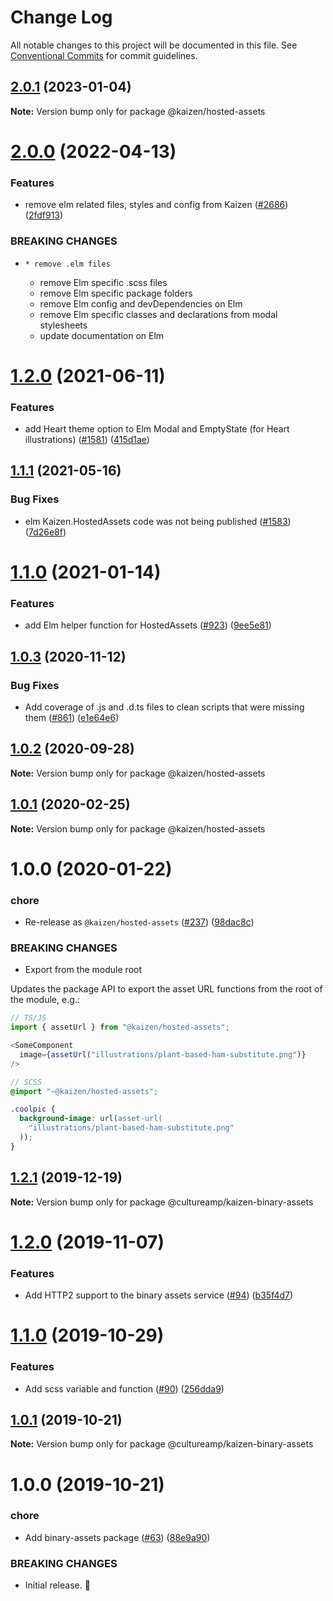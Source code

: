# Change Log

All notable changes to this project will be documented in this file.
See [Conventional Commits](https://conventionalcommits.org) for commit guidelines.

## [2.0.1](https://github.com/cultureamp/kaizen-design-system/compare/@kaizen/hosted-assets@2.0.0...@kaizen/hosted-assets@2.0.1) (2023-01-04)

**Note:** Version bump only for package @kaizen/hosted-assets





# [2.0.0](https://github.com/cultureamp/kaizen-design-system/compare/@kaizen/hosted-assets@1.2.0...@kaizen/hosted-assets@2.0.0) (2022-04-13)


### Features

* remove elm related files, styles and config from Kaizen ([#2686](https://github.com/cultureamp/kaizen-design-system/issues/2686)) ([2fdf913](https://github.com/cultureamp/kaizen-design-system/commit/2fdf913dd4221d10e91cea2bb88208faf958efcc))


### BREAKING CHANGES

*     * remove .elm files
    * remove Elm specific .scss files
    * remove Elm specific package folders
    * remove Elm config and devDependencies on Elm
    * remove Elm specific classes and declarations from modal stylesheets
    * update documentation on Elm





# [1.2.0](https://github.com/cultureamp/kaizen-design-system/compare/@kaizen/hosted-assets@1.1.1...@kaizen/hosted-assets@1.2.0) (2021-06-11)


### Features

* add Heart theme option to Elm Modal and EmptyState (for Heart illustrations) ([#1581](https://github.com/cultureamp/kaizen-design-system/issues/1581)) ([415d1ae](https://github.com/cultureamp/kaizen-design-system/commit/415d1ae7c980fd91fbb29b4c0b86e2486ca43757))





## [1.1.1](https://github.com/cultureamp/kaizen-design-system/compare/@kaizen/hosted-assets@1.1.0...@kaizen/hosted-assets@1.1.1) (2021-05-16)


### Bug Fixes

* elm Kaizen.HostedAssets code was not being published ([#1583](https://github.com/cultureamp/kaizen-design-system/issues/1583)) ([7d26e8f](https://github.com/cultureamp/kaizen-design-system/commit/7d26e8f1435e76ebd5af94a31c03f75973700ddf))





# [1.1.0](https://github.com/cultureamp/kaizen-design-system/compare/@kaizen/hosted-assets@1.0.3...@kaizen/hosted-assets@1.1.0) (2021-01-14)


### Features

* add Elm helper function for HostedAssets ([#923](https://github.com/cultureamp/kaizen-design-system/issues/923)) ([9ee5e81](https://github.com/cultureamp/kaizen-design-system/commit/9ee5e81db3b51c91fc6646b1cc9d27eb7cf82236))





## [1.0.3](https://github.com/cultureamp/kaizen-design-system/compare/@kaizen/hosted-assets@1.0.2...@kaizen/hosted-assets@1.0.3) (2020-11-12)


### Bug Fixes

* Add coverage of .js and .d.ts files to clean scripts that were missing them ([#861](https://github.com/cultureamp/kaizen-design-system/issues/861)) ([e1e64e6](https://github.com/cultureamp/kaizen-design-system/commit/e1e64e693244fdc0c21369a353341a962cc990a8))





## [1.0.2](https://github.com/cultureamp/kaizen-design-system/compare/@kaizen/hosted-assets@1.0.1...@kaizen/hosted-assets@1.0.2) (2020-09-28)

**Note:** Version bump only for package @kaizen/hosted-assets





## [1.0.1](https://github.com/cultureamp/kaizen-design-system/compare/@kaizen/hosted-assets@1.0.0...@kaizen/hosted-assets@1.0.1) (2020-02-25)

**Note:** Version bump only for package @kaizen/hosted-assets





# 1.0.0 (2020-01-22)


### chore

* Re-release as `@kaizen/hosted-assets` ([#237](https://github.com/cultureamp/kaizen-design-system/issues/237)) ([98dac8c](https://github.com/cultureamp/kaizen-design-system/commit/98dac8c))


### BREAKING CHANGES

* Export from the module root

Updates the package API to export the asset URL functions from the root of the module, e.g.:

```js
// TS/JS
import { assetUrl } from "@kaizen/hosted-assets";

<SomeComponent
  image={assetUrl("illustrations/plant-based-ham-substitute.png")}
/>
```

```scss
// SCSS
@import "~@kaizen/hosted-assets";

.coolpic {
  background-image: url(asset-url(
    "illustrations/plant-based-ham-substitute.png"
  ));
}
```





## [1.2.1](https://github.com/cultureamp/kaizen-design-system/compare/@cultureamp/kaizen-binary-assets@1.2.0...@cultureamp/kaizen-binary-assets@1.2.1) (2019-12-19)

**Note:** Version bump only for package @cultureamp/kaizen-binary-assets





# [1.2.0](https://github.com/cultureamp/kaizen-design-system/compare/@cultureamp/kaizen-binary-assets@1.1.0...@cultureamp/kaizen-binary-assets@1.2.0) (2019-11-07)


### Features

* Add HTTP2 support to the binary assets service ([#94](https://github.com/cultureamp/kaizen-design-system/issues/94)) ([b35f4d7](https://github.com/cultureamp/kaizen-design-system/commit/b35f4d7))





# [1.1.0](https://github.com/cultureamp/kaizen-design-system/compare/@cultureamp/kaizen-binary-assets@1.0.1...@cultureamp/kaizen-binary-assets@1.1.0) (2019-10-29)


### Features

* Add scss variable and function ([#90](https://github.com/cultureamp/kaizen-design-system/issues/90)) ([256dda9](https://github.com/cultureamp/kaizen-design-system/commit/256dda9))





## [1.0.1](https://github.com/cultureamp/kaizen-design-system/compare/@cultureamp/kaizen-binary-assets@1.0.0...@cultureamp/kaizen-binary-assets@1.0.1) (2019-10-21)

**Note:** Version bump only for package @cultureamp/kaizen-binary-assets





# 1.0.0 (2019-10-21)


### chore

* Add binary-assets package ([#63](https://github.com/cultureamp/kaizen-design-system/issues/63)) ([88e9a90](https://github.com/cultureamp/kaizen-design-system/commit/88e9a90151e8f20bce47aa62e651789cfa6ac1f4))


### BREAKING CHANGES

* Initial release. :tada:
